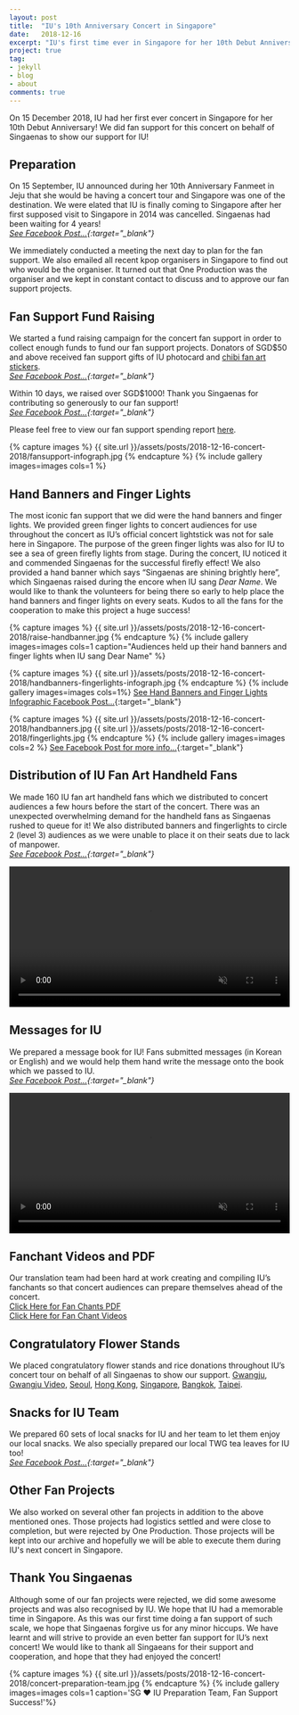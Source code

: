 ```yaml
---
layout: post
title:  "IU's 10th Anniversary Concert in Singapore"
date:   2018-12-16
excerpt: "IU's first time ever in Singapore for her 10th Debut Anniversary Concert Tour dlwlrma! SG &hearts; IU provided Fan Support for the concert."
project: true
tag:
- jekyll 
- blog
- about
comments: true
---
```

     
      
On 15 December 2018, IU had her first ever concert in Singapore for her 10th Debut Anniversary! 
We did fan support for this concert on behalf of Singaenas to show our support for IU!


## Preparation
On 15 September, IU announced during her 10th Anniversary Fanmeet in Jeju that she would be having a concert tour and Singapore was one 
of the destination. We were elated that IU is finally coming to Singapore after her first supposed visit to Singapore in 2014 was cancelled. 
Singaenas had been waiting for 4 years!
<br><i>[See Facebook Post...](https://www.facebook.com/365013863674034/posts/1104975459677867/){:target="_blank"}</i>


We immediately conducted a meeting the next day to plan for the fan support. We also emailed all recent kpop organisers in Singapore to find out who would be the organiser. 
It turned out that One Production was the organiser and we kept in constant contact to discuss and to approve our fan support projects.


## Fan Support Fund Raising
We started a fund raising campaign for the concert fan support in order to collect enough funds to fund our fan support projects. 
Donators of SGD$50 and above received fan support gifts of IU photocard and [chibi fan art stickers](https://www.facebook.com/365013863674034/posts/1108846122624134/). 
<br><i>[See Facebook Post...](https://www.facebook.com/365013863674034/posts/1106150692893677/){:target="_blank"}</i>


Within 10 days, we raised over SGD$1000! Thank you Singaenas for contributing so generously to our fan support!  
<i>[See Facebook Post...](https://www.facebook.com/365013863674034/posts/1111705825671497/){:target="_blank"}</i>

Please feel free to view our fan support spending report <a href="https://www.facebook.com/365013863674034/posts/1164178867090859/" target="_blank">here</a>.

{% capture images %}
    {{ site.url }}/assets/posts/2018-12-16-concert-2018/fansupport-infograph.jpg
{% endcapture %}
{% include gallery images=images cols=1 %}


## Hand Banners and Finger Lights
The most iconic fan support that we did were the hand banners and finger lights. We provided green finger lights to concert audiences for use throughout the concert as IU’s official concert lightstick was not for sale here in Singapore. 
The purpose of the green finger lights was also for IU to see a sea of green firefly lights from stage. During the concert, IU noticed it and commended Singaenas for the successful firefly effect!
We also provided a hand banner which says “Singaenas are shining brightly here”, which Singaenas raised during the encore when IU sang <I>Dear Name</i>.
We would like to thank the volunteers for being there so early to help place the hand banners and finger lights on every seats. Kudos to all the fans for the cooperation to make this project a huge success! 

{% capture images %}
    {{ site.url }}/assets/posts/2018-12-16-concert-2018/raise-handbanner.jpg
{% endcapture %}
{% include gallery images=images cols=1 caption="Audiences held up their hand banners and finger lights when IU sang Dear Name" %}

{% capture images %}
    {{ site.url }}/assets/posts/2018-12-16-concert-2018/handbanners-fingerlights-infograph.jpg
{% endcapture %}
{% include gallery images=images cols=1%}
[See Hand Banners and Finger Lights Infographic Facebook Post...](https://www.facebook.com/365013863674034/posts/1156822031159876){:target="_blank"}

{% capture images %}
    {{ site.url }}/assets/posts/2018-12-16-concert-2018/handbanners.jpg
    {{ site.url }}/assets/posts/2018-12-16-concert-2018/fingerlights.jpg
{% endcapture %}
{% include gallery images=images cols=2 %}
[See Facebook Post for more info...](https://www.facebook.com/365013863674034/posts/1158275937681152){:target="_blank"}


## Distribution of IU Fan Art Handheld Fans
We made 160 IU fan art handheld fans which we distributed to concert audiences a few hours before the start of the concert. There was an unexpected overwhelming demand for the handheld fans as Singaenas rushed to queue for it!
We also distributed banners and fingerlights to circle 2 (level 3) audiences as we were unable to place it on their seats due to lack of manpower.
<br><i>[See Facebook Post...](https://www.facebook.com/365013863674034/posts/1151813124994100/){:target="_blank"}</i>


<video controls width="100%" height="auto" muted>
	<source src="{{ site.url }}/assets/posts/2018-12-16-concert-2018/handheld-fans-distribution.mp4" type="video/mp4">
	Your browser does not support the video tag.
</video>


## Messages for IU
We prepared a message book for IU! Fans submitted messages (in Korean or English) and we would help them hand write the message onto the book which we passed to IU.
<br><i>[See Facebook Post...](https://www.facebook.com/365013863674034/posts/1147276895447723/){:target="_blank"}</i>


<video controls width="100%" height="auto" muted>
	<source src="{{ site.url }}/assets/posts/2018-12-16-concert-2018/iu-message-book.mp4" type="video/mp4">
	Your browser does not support the video tag.
</video>


## Fanchant Videos and PDF
Our translation team had been hard at work creating and compiling IU’s fanchants so that concert audiences can prepare themselves ahead of the concert.
<br> <a href="{{ site.url }}/assets/posts/2018-12-16-concert-2018/fanchant-concert-2018.pdf" target="_blank">Click Here for Fan Chants PDF</a>
<br> <a href="https://www.youtube.com/playlist?list=PLmECCr7HkUvHlIVRgtH5dDNq_HRreRkqg" target="_blank">Click Here for Fan Chant Videos</a>


## Congratulatory Flower Stands
We placed congratulatory flower stands and rice donations throughout IU’s concert tour on behalf of all Singaenas to show our support.
<a href="https://www.facebook.com/365013863674034/posts/1138172509691495/" target="_blank">Gwangju</a>, 
<a href="https://www.facebook.com/365013863674034/posts/1138194753022604/" target="_blank">Gwangju Video</a>, 
<a href="https://www.facebook.com/365013863674034/posts/1142588519249894/" target="_blank">Seoul</a>, 
<a href="https://www.facebook.com/365013863674034/posts/1157347574440655/" target="_blank">Hong Kong</a>, 
<a href="https://www.facebook.com/365013863674034/posts/1161931820648897/" target="_blank">Singapore</a>, 
<a href="https://www.facebook.com/365013863674034/posts/1163207103854702/" target="_blank">Bangkok</a>, 
<a href="https://www.facebook.com/365013863674034/posts/1168779833297429/" target="_blank">Taipei</a>.


## Snacks for IU Team
We prepared 60 sets of local snacks for IU and her team to let them enjoy our local snacks. We also specially prepared our local TWG tea leaves for IU too! 
<br><i>[See Facebook Post...](https://www.facebook.com/365013863674034/posts/1163152757193470/){:target="_blank"}</i>


## Other Fan Projects
We also worked on several other fan projects in addition to the above mentioned ones. Those projects had logistics settled and were close to completion, but were rejected by One Production.
Those projects will be kept into our archive and hopefully we will be able to execute them during IU's next concert in Singapore.


## Thank You Singaenas
Although some of our fan projects were rejected, we did some awesome projects and was also recognised by IU. We hope that IU had a memorable time in Singapore. 
As this was our first time doing a fan support of such scale, we hope that Singaenas forgive us for any minor hiccups. We have learnt and will strive to provide an even better fan support for IU’s next concert! 
We would like to thank all Singaeans for their support and cooperation, and hope that they had enjoyed the concert!

{% capture images %}
    {{ site.url }}/assets/posts/2018-12-16-concert-2018/concert-preparation-team.jpg
{% endcapture %}
{% include gallery images=images cols=1 caption='SG &hearts; IU Preparation Team, Fan Support Success!'%}
